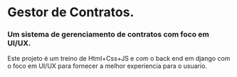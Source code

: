 # Gestor de Contratos.
### Um sistema de gerenciamento de contratos com foco em UI/UX.

Este projeto é um treino de Html+Css+JS e com o back end em django com o foco em UI/UX para fornecer a melhor experiencia para o usuario.
